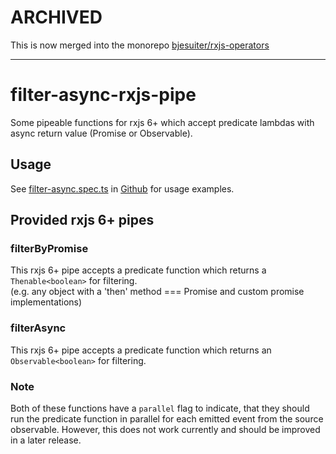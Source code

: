 # ARCHIVED 

This is now merged into the monorepo [bjesuiter/rxjs-operators](https://github.com/bjesuiter/rxjs-pipes/tree/main/packages/filter-async)


------
# filter-async-rxjs-pipe

Some pipeable functions for rxjs 6+ which accept predicate lambdas with async return value (Promise or Observable).

## Usage

See [filter-async.spec.ts](https://github.com/bjesuiter/filter-async-rxjs-pipe/blob/master/src/lib/filter-async.spec.ts)
in [Github](https://github.com/bjesuiter/filter-async-rxjs-pipe) for usage examples.

##  Provided rxjs 6+ pipes

### filterByPromise
This rxjs 6+ pipe accepts a predicate function which returns a `Thenable<boolean>` for filtering.  
(e.g. any object with a 'then' method === Promise and custom promise implementations)

### filterAsync
This rxjs 6+ pipe accepts a predicate function which returns an `Observable<boolean>` for filtering.

### Note
Both of these functions have a `parallel` flag to indicate, 
that they should run the predicate function in parallel for each emitted event from the source observable.
However, this does not work currently and should be improved in a later release. 
